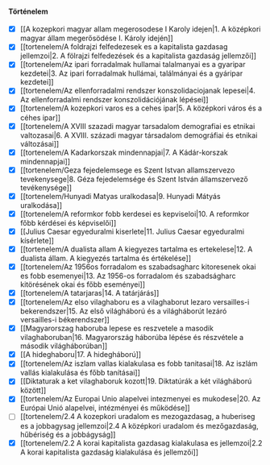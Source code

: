 #### Történelem
- [x] [[A kozepkori magyar allam megerosodese I Karoly idejen|1. A középkori magyar állam megerősödése I. Károly idején]]
- [x] [[tortenelem/A foldrajzi felfedezesek es a kapitalista gazdasag jellemzoi|2. A fölrajzi felfedezések és a kapitalista gazdaság jellemzői]]
- [x] [[tortenelem/Az ipari forradalmak hullamai talalmanyai es a gyaripar kezdetei|3. Az ipari forradalmak hullámai, találmányai és a gyáripar kezdetei]]
- [x] [[tortenelem/Az ellenforradalmi rendszer konszolidaciojanak lepesei|4. Az ellenforradalmi rendszer konszolidációjának lépései]]
- [x] [[tortenelem/A kozepkori varos es a cehes ipar|5. A középkori város és a céhes ipar]]
- [x] [[tortenelem/A XVIII szazadi magyar tarsadalom demografiai es etnikai valtozasai|6. A XVIII. századi magyar társadalom demográfiai és etnikai változásai]]
- [x] [[tortenelem/A Kadarkorszak mindennapjai|7. A Kádár-korszak mindennapjai]]
- [x] [[tortenelem/Geza fejedelemsege es Szent Istvan allamszervezo tevekenysege|8. Géza fejedelemsége és Szent István államszervező tevékenysége]]
- [x] [[tortenelem/Hunyadi Matyas uralkodasa|9. Hunyadi Mátyás uralkodása]]
- [x] [[tortenelem/A reformkor fobb kerdesei es kepviseloi|10. A reformkor főbb kérdései és képviselői]]
- [x] [[Julius Caesar egyeduralmi kiserlete|11. Julius Caesar egyeduralmi kísérlete]]
- [x] [[tortenelem/A dualista allam A kiegyezes tartalma es ertekelese|12. A dualista állam. A kiegyezés tartalma és értékelése]]
- [x] [[tortenelem/Az 1956os forradalom es szabadsagharc kitoresenek okai es fobb esemenyei|13. Az 1956-os forradalom és szabadságharc kitörésének okai és főbb eseményei]]
- [x] [[tortenelem/A tatarjaras|14. A tatárjárás]]
- [x] [[tortenelem/Az elso vilaghaboru es a vilaghaborut lezaro versailles-i bekerendszer|15. Az első világháború és a világháborút lezáró versailles-i békerendszer]]
- [x] [[Magyarorszag haboruba lepese es reszvetele a masodik vilaghaboruban|16. Magyarország háborúba lépése és részvétele a második világháborúban]]
- [x] [[A hideghaboru|17. A hidegháború]]
- [x] [[tortenelem/Az iszlam vallas kialakulasa es fobb tanitasai|18. Az iszlám vallás kialakulása és főbb tanításai]]
- [x] [[Diktaturak a ket vilaghaboruk kozott|19. Diktatúrák a két világháború között]]
- [x] [[tortenelem/Az Europai Unio alapelvei intezmenyei es mukodese|20. Az Európai Unió alapelvei, intézményei és működése]]
- [ ] [[tortenelem/2.4 A kozepkori uradalom es mezogazdasag, a huberiseg es a jobbagysag jellemzoi|2.4 A középkori uradalom és mezőgazdaság, hűbériség és a jobbágyság]]
- [x]  [[tortenelem/2.2 A korai kapitalista gazdasag kialakulasa es jellemzoi|2.2 A korai kapitalista gazdaság kialakulása és jellemzői]]